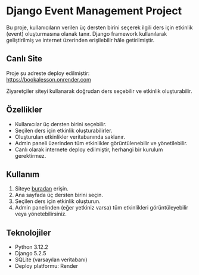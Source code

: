 # Django Event Management Project

Bu proje, kullanıcıların verilen üç dersten birini seçerek ilgili ders için etkinlik (event) oluşturmasına olanak tanır. Django framework kullanılarak geliştirilmiş ve internet üzerinden erişilebilir hâle getirilmiştir.

## Canlı Site

Proje şu adreste deploy edilmiştir:  
https://bookalesson.onrender.com

Ziyaretçiler siteyi kullanarak doğrudan ders seçebilir ve etkinlik oluşturabilir.

## Özellikler

- Kullanıcılar üç dersten birini seçebilir.
- Seçilen ders için etkinlik oluşturabilirler.
- Oluşturulan etkinlikler veritabanında saklanır.
- Admin paneli üzerinden tüm etkinlikler görüntülenebilir ve yönetilebilir.
- Canlı olarak internete deploy edilmiştir, herhangi bir kurulum gerektirmez.

## Kullanım

1. Siteye [buradan](https://bookalesson.onrender.com/) erişin.
2. Ana sayfada üç dersten birini seçin.
3. Seçilen ders için etkinlik oluşturun.
4. Admin panelinden (eğer yetkiniz varsa) tüm etkinlikleri görüntüleyebilir veya yönetebilirsiniz.

## Teknolojiler

- Python 3.12.2
- Django 5.2.5
- SQLite (varsayılan veritabanı)
- Deploy platformu: Render
